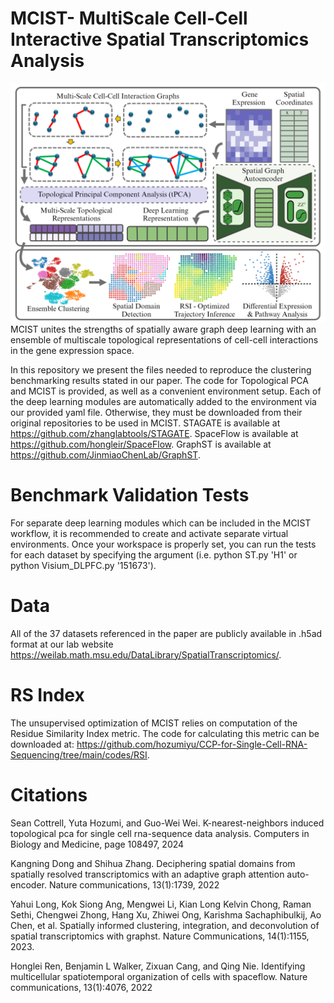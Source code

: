 # MCIST- MultiScale Cell-Cell Interactive Spatial Transcriptomics Analysis 
![Diagram](MCIST_overview.png "Workflow Diagram")
MCIST unites the strengths of spatially aware graph deep learning with an ensemble of multiscale topological representations of cell-cell interactions in the gene expression space. 

In this repository we present the files needed to reproduce the clustering benchmarking results stated in our paper. The code for Topological PCA and MCIST is provided, as well as a convenient environment setup. Each of the deep learning modules are automatically added to the environment via our provided yaml file. Otherwise, they must be downloaded from their original repositories to be used in MCIST. STAGATE is available at https://github.com/zhanglabtools/STAGATE. SpaceFlow is available at https://github.com/hongleir/SpaceFlow. GraphST is available at https://github.com/JinmiaoChenLab/GraphST. 

# Benchmark Validation Tests
For separate deep learning modules which can be included in the MCIST workflow, it is recommended to create and activate separate virtual environments. Once your workspace is properly set, you can run the tests for each dataset by specifying the argument (i.e. python ST.py 'H1' or python Visium_DLPFC.py '151673'). 

# Data 
All of the 37 datasets referenced in the paper are publicly available in .h5ad format at our lab website https://weilab.math.msu.edu/DataLibrary/SpatialTranscriptomics/.  

# RS Index
The unsupervised optimization of MCIST relies on computation of the Residue Similarity Index metric. The code for calculating this metric can be downloaded at: https://github.com/hozumiyu/CCP-for-Single-Cell-RNA-Sequencing/tree/main/codes/RSI. 

# Citations 
Sean Cottrell, Yuta Hozumi, and Guo-Wei Wei. K-nearest-neighbors induced topological pca for single cell rna-sequence data analysis. Computers in Biology and Medicine, page 108497, 2024

Kangning Dong and Shihua Zhang. Deciphering spatial domains from spatially resolved transcriptomics with an adaptive graph attention auto-encoder. Nature communications, 13(1):1739, 2022

Yahui Long, Kok Siong Ang, Mengwei Li, Kian Long Kelvin Chong, Raman Sethi, Chengwei Zhong, Hang Xu, Zhiwei Ong, Karishma Sachaphibulkij, Ao Chen, et al. Spatially informed clustering, integration, and deconvolution of spatial transcriptomics with graphst. Nature Communications, 14(1):1155, 2023.

Honglei Ren, Benjamin L Walker, Zixuan Cang, and Qing Nie. Identifying multicellular spatiotemporal organization of cells with spaceflow. Nature communications, 13(1):4076, 2022
